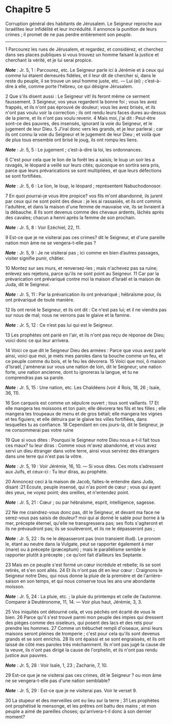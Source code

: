 # Chapitre 5

Corruption général des habitants de Jérusalem.
Le Seigneur reproche aux Israélites leur infidélité et leur incrédulité.
Il annonce la punition de leurs crimes ; il promet de ne pas perdre entièrement son peuple.

***

1 Parcourez les rues de Jérusalem, et regardez, et considérez, et cherchez dans ses places publiques si vous trouvez un homme faisant la justice et cherchant la vérité, et je lui serai propice.

***Note*** :  Jr. 5, 1 : Parcourez, etc. Le Seigneur parle ici à Jérémie et à ceux qui comme lui étaient demeurés fidèles, et il leur dit de chercher si, dans le reste du peuple, il se trouve un seul homme juste, etc. ― Lui (ei) ; c’est-à-dire à elle, comme porte l’hébreu, ce qui désigne Jérusalem.

2 Que s'ils disent aussi : Le Seigneur vit! ils feront même ce serment faussement. 3 Seigneur, vos yeux regardent la bonne foi ; vous les avez frappés, et ils n'ont pas éprouvé de douleur; vous les avez brisés, et ils n'ont pas voulu voir la correction ; ils ont rendu leurs faces dures au-dessus de la pierre, et ils n'ont pas voulu revenir. 4 Mais moi, j'ai dit : Peut-être sont-ce des pauvres, des insensés, ignorant la voie du Seigneur, et le jugement de leur Dieu. 5 J'irai donc vers les grands, et je leur parlerai ; car ils ont connu la voie du Seigneur et le jugement de leur Dieu ; et voilà que de plus tous ensemble ont brisé le joug, ils ont rompu les liens.

***Note*** :  Jr. 5, 5 : Le jugement ; c’est-à-dire la loi, les ordonnances.


6 C'est pour cela que le lion de la forêt les a saisis; le loup un soir les a ravagés, le léopard a veillé sur leurs cités; quiconque en sortira sera pris, parce que leurs prévarications se sont multipliées, et que leurs défections se sont fortifiées.

***Note*** :  Jr. 5, 6 : Le lion, le loup, le léopard ; représentent Nabuchodonosor.

7 En quoi pourrai-je vous être propice? vos fils m'ont abandonné, ils jurent par ceux qui ne sont point des dieux : je les ai rassasiés, et ils ont commis l'adultère, et dans la maison d'une femme de mauvaise vie, ils se livraient à la débauche. 8 Ils sont devenus comme des chevaux ardents, lâchés après des cavales; chacun a henni après la femme de son prochain.

***Note*** :  Jr. 5, 8 : Voir Ezéchiel, 22, 11.

9 Est-ce que je ne visiterai pas ces crimes? dit le Seigneur, et d'une pareille nation mon âme ne se vengera-t-elle pas ?

***Note*** :  Jr. 5, 9 : Je ne visiterai pas ; ici comme en bien d’autres passages, visiter signifie punir, châtier.


10 Montez sur ses murs, et renversez-les ; mais n'achevez pas sa ruine; enlevez ses rejetons, parce qu'ils ne sont point au Seigneur. 11 Car par la prévarication ont prévariqué contre moi la maison d'Israël et la maison de Juda, dit le Seigneur.

***Note*** :  Jr. 5, 11 : Par la prévarication ils ont prévariqué ; hébraïsme pour, ils ont prévariqué de toute manière.

12 Ils ont renié le Seigneur, et ils ont dit : Ce n'est pas lui; et il ne viendra pas sur nous de mal; nous ne verrons pas le glaive et la famine.

***Note*** :  Jr. 5, 12 : Ce n’est pas lui qui est le Seigneur.

13 Les prophètes ont parié en l'air, et ils n'ont pas reçu de réponse de Dieu; voici donc ce qui leur arrivera.


14 Voici ce que dit le Seigneur Dieu des armées : Parce que vous avez parlé ainsi, voici que moi, je mets mes paroles dans ta bouche comme un feu, et ce peuple comme du bois, et le feu les dévorera. 15 Voici que moi, ô maison d'Israël, j'amènerai sur vous une nation de loin, dit le Seigneur; une nation forte, une nation ancienne, dont tu ignoreras la langue, et tu ne comprendras pas sa parole.

***Note*** :  Jr. 5, 15 : Une nation, etc. Les Chaldéens (voir 4 Rois, 18, 26 ; Isaïe, 36, 11).

16 Son carquois est comme un sépulcre ouvert ; tous sont vaillants. 17 Et elle mangera tes moissons et ton pain; elle dévorera tes fils et tes filles ; elle mangera tes troupeaux de menu et de gros bétail; elle mangera tes vignes et tes figuiers; et elle détruira par le glaive tes villes fortifiées, dans lesquelles tu as confiance. 18 Cependant en ces jours-là, dit le Seigneur, je ne consommerai pas votre ruine


19 Que si vous dites : Pourquoi le Seigneur notre Dieu nous a-t-il fait tous ces maux? tu leur diras : Comme vous m'avez abandonné, et vous avez servi un dieu étranger dans votre terre, ainsi vous servirez des étrangers dans une terre qui n'est pas la vôtre.

***Note*** :  Jr. 5, 19 : Voir Jérémie, 16, 10. ― Si vous dites. Ces mots s’adressent aux Juifs, et ceux-ci : Tu leur diras, au prophète.


20 Annoncez ceci à la maison de Jacob, faites-le entendre dans Juda, disant :21 Ecoute, peuple insensé, qui n'as point de cœur ; vous qui ayant des yeux, ne voyez point; des oreilles, et n'entendez point.

***Note*** :  Jr. 5, 21 : Cœur ; ou par hébraïsme, esprit, intelligence, sagesse.

22 Ne me craindrez-vous donc pas, dit le Seigneur, et devant ma face ne serez-vous pas saisis de douleur? moi qui ai donné le sable pour borne à la mer, précepte éternel, qu'elle ne transgressera pas; ses flots s'agiteront et ils ne prévaudront pas; ils se soulèveront, et ils ne le dépasseront pas ;

***Note*** :  Jr. 5, 22 : Ils ne le dépasseront pas (non transient illud). Le pronom le, étant au neutre dans la Vulgate, peut se rapporter également à mer (mare) ou à précepte (præceptum) ; mais le parallélisme semble le rapporter plutôt à précepte ; ce qu’ont fait d’ailleurs les Septante.

23 Mais en ce peuple s'est formé un cœur incrédule et rebelle; ils se sont retirés, et s'en sont allés. 24 Et ils n'ont pas dit en leur cœur : Craignons le Seigneur notre Dieu, qui nous donne la pluie de la première et de l'arrière-saison en son temps, et qui nous conserve tous les ans une abondante moisson.

***Note*** :  Jr. 5, 24 : La pluie, etc. ; la pluie du printemps et celle de l’automne. Comparer à Deutéronome, 11, 14. ― Voir plus haut, Jérémie, 3, 3.

25 Vos iniquités ont détourné cela, et vos péchés ont écarté de vous le bien. 26 Parce qu'il s'est trouvé parmi mon peuple des impies qui dressent des pièges comme des oiseleurs, qui posent des lacs et des rets pour prendre les hommes. 27 Comme un trébuchet rempli d'oiseaux, ainsi leurs maisons seront pleines de tromperie ; c'est pour cela qu'ils sont devenus grands et se sont enrichis. 28 Ils ont épaissi et se sont engraissés, et ils ont laissé de côté mes paroles très méchamment. Ils n'ont pas jugé la cause de la veuve, ils n'ont pas dirigé la cause de l'orphelin, et ils n'ont pas rendu justice aux pauvres.

***Note*** :  Jr. 5, 28 : Voir Isaïe, 1, 23 ; Zacharie, 7, 10.


29 Est-ce que je ne visiterai pas ces crimes, dit le Seigneur ? ou mon âme ne se vengera-t-elle pas d'une nation semblable?

***Note*** :  Jr. 5, 29 : Est-ce que je ne visiterai pas. Voir le verset 9.

30 La stupeur et des merveilles ont eu lieu sur la terre ; 31 Les prophètes ont prophétisé le mensonge, et les prêtres ont battu des mains ; et mon peuple a aimé de pareilles choses; qu'arrivera-t-il donc à son dernier moment?

